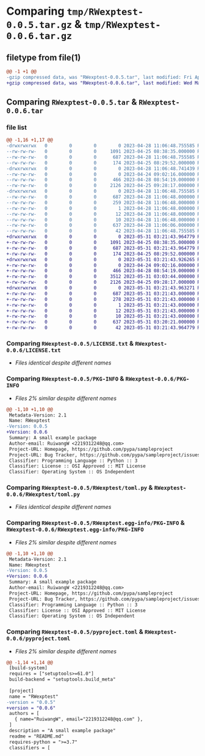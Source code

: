 # Comparing `tmp/RWexptest-0.0.5.tar.gz` & `tmp/RWexptest-0.0.6.tar.gz`

## filetype from file(1)

```diff
@@ -1 +1 @@
-gzip compressed data, was "RWexptest-0.0.5.tar", last modified: Fri Apr 28 11:06:48 2023, max compression
+gzip compressed data, was "RWexptest-0.0.6.tar", last modified: Wed May 31 03:21:43 2023, max compression
```

## Comparing `RWexptest-0.0.5.tar` & `RWexptest-0.0.6.tar`

### file list

```diff
@@ -1,16 +1,17 @@
-drwxrwxrwx   0        0        0        0 2023-04-28 11:06:48.755585 RWexptest-0.0.5/
--rw-rw-rw-   0        0        0     1091 2023-04-25 08:38:35.000000 RWexptest-0.0.5/LICENSE.txt
--rw-rw-rw-   0        0        0      687 2023-04-28 11:06:48.755585 RWexptest-0.0.5/PKG-INFO
--rw-rw-rw-   0        0        0      174 2023-04-25 08:29:52.000000 RWexptest-0.0.5/README.md
-drwxrwxrwx   0        0        0        0 2023-04-28 11:06:48.741439 RWexptest-0.0.5/RWexptest/
--rw-rw-rw-   0        0        0        0 2023-04-24 09:02:16.000000 RWexptest-0.0.5/RWexptest/_init_.py
--rw-rw-rw-   0        0        0      466 2023-04-28 08:54:19.000000 RWexptest-0.0.5/RWexptest/example.py
--rw-rw-rw-   0        0        0     2126 2023-04-25 09:28:17.000000 RWexptest-0.0.5/RWexptest/toml.py
-drwxrwxrwx   0        0        0        0 2023-04-28 11:06:48.755585 RWexptest-0.0.5/RWexptest.egg-info/
--rw-rw-rw-   0        0        0      687 2023-04-28 11:06:48.000000 RWexptest-0.0.5/RWexptest.egg-info/PKG-INFO
--rw-rw-rw-   0        0        0      259 2023-04-28 11:06:48.000000 RWexptest-0.0.5/RWexptest.egg-info/SOURCES.txt
--rw-rw-rw-   0        0        0        1 2023-04-28 11:06:48.000000 RWexptest-0.0.5/RWexptest.egg-info/dependency_links.txt
--rw-rw-rw-   0        0        0       12 2023-04-28 11:06:48.000000 RWexptest-0.0.5/RWexptest.egg-info/requires.txt
--rw-rw-rw-   0        0        0       10 2023-04-28 11:06:48.000000 RWexptest-0.0.5/RWexptest.egg-info/top_level.txt
--rw-rw-rw-   0        0        0      637 2023-04-28 11:06:06.000000 RWexptest-0.0.5/pyproject.toml
--rw-rw-rw-   0        0        0       42 2023-04-28 11:06:48.755585 RWexptest-0.0.5/setup.cfg
+drwxrwxrwx   0        0        0        0 2023-05-31 03:21:43.964779 RWexptest-0.0.6/
+-rw-rw-rw-   0        0        0     1091 2023-04-25 08:38:35.000000 RWexptest-0.0.6/LICENSE.txt
+-rw-rw-rw-   0        0        0      687 2023-05-31 03:21:43.964779 RWexptest-0.0.6/PKG-INFO
+-rw-rw-rw-   0        0        0      174 2023-04-25 08:29:52.000000 RWexptest-0.0.6/README.md
+drwxrwxrwx   0        0        0        0 2023-05-31 03:21:43.926265 RWexptest-0.0.6/RWexptest/
+-rw-rw-rw-   0        0        0        0 2023-04-24 09:02:16.000000 RWexptest-0.0.6/RWexptest/_init_.py
+-rw-rw-rw-   0        0        0      466 2023-04-28 08:54:19.000000 RWexptest-0.0.6/RWexptest/example.py
+-rw-rw-rw-   0        0        0     3512 2023-05-31 03:03:44.000000 RWexptest-0.0.6/RWexptest/mnist.py
+-rw-rw-rw-   0        0        0     2126 2023-04-25 09:28:17.000000 RWexptest-0.0.6/RWexptest/toml.py
+drwxrwxrwx   0        0        0        0 2023-05-31 03:21:43.963271 RWexptest-0.0.6/RWexptest.egg-info/
+-rw-rw-rw-   0        0        0      687 2023-05-31 03:21:43.000000 RWexptest-0.0.6/RWexptest.egg-info/PKG-INFO
+-rw-rw-rw-   0        0        0      278 2023-05-31 03:21:43.000000 RWexptest-0.0.6/RWexptest.egg-info/SOURCES.txt
+-rw-rw-rw-   0        0        0        1 2023-05-31 03:21:43.000000 RWexptest-0.0.6/RWexptest.egg-info/dependency_links.txt
+-rw-rw-rw-   0        0        0       12 2023-05-31 03:21:43.000000 RWexptest-0.0.6/RWexptest.egg-info/requires.txt
+-rw-rw-rw-   0        0        0       10 2023-05-31 03:21:43.000000 RWexptest-0.0.6/RWexptest.egg-info/top_level.txt
+-rw-rw-rw-   0        0        0      637 2023-05-31 03:20:21.000000 RWexptest-0.0.6/pyproject.toml
+-rw-rw-rw-   0        0        0       42 2023-05-31 03:21:43.964779 RWexptest-0.0.6/setup.cfg
```

### Comparing `RWexptest-0.0.5/LICENSE.txt` & `RWexptest-0.0.6/LICENSE.txt`

 * *Files identical despite different names*

### Comparing `RWexptest-0.0.5/PKG-INFO` & `RWexptest-0.0.6/PKG-INFO`

 * *Files 2% similar despite different names*

```diff
@@ -1,10 +1,10 @@
 Metadata-Version: 2.1
 Name: RWexptest
-Version: 0.0.5
+Version: 0.0.6
 Summary: A small example package
 Author-email: RuiwangW <2219312248@qq.com>
 Project-URL: Homepage, https://github.com/pypa/sampleproject
 Project-URL: Bug Tracker, https://github.com/pypa/sampleproject/issues
 Classifier: Programming Language :: Python :: 3
 Classifier: License :: OSI Approved :: MIT License
 Classifier: Operating System :: OS Independent
```

### Comparing `RWexptest-0.0.5/RWexptest/toml.py` & `RWexptest-0.0.6/RWexptest/toml.py`

 * *Files identical despite different names*

### Comparing `RWexptest-0.0.5/RWexptest.egg-info/PKG-INFO` & `RWexptest-0.0.6/RWexptest.egg-info/PKG-INFO`

 * *Files 2% similar despite different names*

```diff
@@ -1,10 +1,10 @@
 Metadata-Version: 2.1
 Name: RWexptest
-Version: 0.0.5
+Version: 0.0.6
 Summary: A small example package
 Author-email: RuiwangW <2219312248@qq.com>
 Project-URL: Homepage, https://github.com/pypa/sampleproject
 Project-URL: Bug Tracker, https://github.com/pypa/sampleproject/issues
 Classifier: Programming Language :: Python :: 3
 Classifier: License :: OSI Approved :: MIT License
 Classifier: Operating System :: OS Independent
```

### Comparing `RWexptest-0.0.5/pyproject.toml` & `RWexptest-0.0.6/pyproject.toml`

 * *Files 2% similar despite different names*

```diff
@@ -1,14 +1,14 @@
 [build-system]
 requires = ["setuptools>=61.0"]
 build-backend = "setuptools.build_meta"
 
 [project]
 name = "RWexptest"
-version = "0.0.5"
+version = "0.0.6"
 authors = [
   { name="RuiwangW", email="2219312248@qq.com" },
 ]
 description = "A small example package"
 readme = "README.md"
 requires-python = ">=3.7"
 classifiers = [
```

